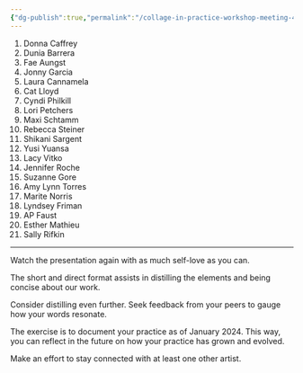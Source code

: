 ```yaml
---
{"dg-publish":true,"permalink":"/collage-in-practice-workshop-meeting-4/","created":"2024-01-25T16:01:57.595-05:00","updated":"2024-01-27T14:11:33.953-05:00"}
---
```


1. Donna Caffrey
2. Dunia Barrera
3. Fae Aungst
4. Jonny Garcia
5. Laura Cannamela
6. Cat Lloyd
7. Cyndi Philkill
8. Lori Petchers
9. Maxi Schtamm
10. Rebecca Steiner
11. Shikani Sargent
12. Yusi Yuansa
13. Lacy Vitko
14. Jennifer Roche
15. Suzanne Gore
16. Amy Lynn Torres
17. Marite Norris
18. Lyndsey Friman
19. AP Faust
20. Esther Mathieu
21. Sally Rifkin

---

Watch the presentation again with as much self-love as you can.

The short and direct format assists in distilling the elements and being concise about our work.

Consider distilling even further. Seek feedback from your peers to gauge how your words resonate.

The exercise is to document your practice as of January 2024. This way, you can reflect in the future on how your practice has grown and evolved.

Make an effort to stay connected with at least one other artist.
